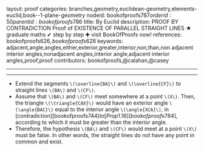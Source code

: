 layout: proof
categories: branches,geometry,euclidean-geometry,elements-euclid,book--1-plane-geometry
nodeid: bookofproofs$787
orderid: 50
parentid: bookofproofs$786
title: By Euclid
description: PROOF BY CONTRADICTION Proof of EXISTENCE OF PARALLEL STRAIGHT LINES &#9733; graduate maths &#10004; step by step &#10010; visit BookOfProofs now!
references: bookofproofs$626,bookofproofs$628
keywords: adjacent,angle,angles,either,exterior,greater,interior,non,than,non adjacent interior angles,nonadjacent angles,interior angle,adjacent interior angles,proof,proof
contributors: bookofproofs,@calahan,@casey

---


---

* Extend the segments `\(\overline{BA}\)` and `\(\overline{CF}\)` to straight lines `\(BA\)` and `\(CF\)`. 
* Assume that `\(BA\)` and `\(CF\)` meet somewhere at a point `\(X\)`. Then, the triangle `\(\triangle{CAX}\)` would have an exterior angle `\(\angle{BAC}\)` equal to the interior angle `\(\angle{XCA}\)`, in [contradiction][bookofproofs$744] to [Prop 1.16][bookofproofs$784], according to which it must be greater than the interior angle.
* Therefore, the hypothesis `\(BA\)` and `\(CF\)` would meet at a point `\(X\)` must be false. In other words, the straight lines do not have any point in common and exist.
